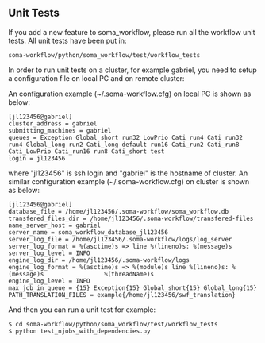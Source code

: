 Unit Tests
----------

If you add a new feature to soma_workflow, please run all the workflow unit tests. All unit tests have been put in:

```
soma-workflow/python/soma_workflow/test/workflow_tests
```

In order to run unit tests on a cluster, for example gabriel, you need to setup a configuration file on local PC and on remote cluster:

An configuration example (~/.soma-workflow.cfg) on local PC is shown as below:

```
[jl123456@gabriel]
cluster_address = gabriel
submitting_machines = gabriel
queues = Exception Global_short run32 LowPrio Cati_run4 Cati_run32 run4 Global_long run2 Cati_long default run16 Cati_run2 Cati_run8 Cati_LowPrio Cati_run16 run8 Cati_short test 
login = jl123456
```

where "jl123456" is ssh login and "gabriel" is the hostname of cluster. An similar configuration example (~/.soma-workflow.cfg) on cluster is shown as below:

```
[jl123456@gabriel]
database_file = /home/jl123456/.soma-workflow/soma_workflow.db
transfered_files_dir = /home/jl123456/.soma-workflow/transfered-files
name_server_host = gabriel
server_name = soma_workflow_database_jl123456
server_log_file = /home/jl123456/.soma-workflow/logs/log_server
server_log_format = %(asctime)s => line %(lineno)s: %(message)s
server_log_level = INFO
engine_log_dir = /home/jl123456/.soma-workflow/logs
engine_log_format = %(asctime)s => %(module)s line %(lineno)s: %(message)s                 %(threadName)s
engine_log_level = INFO
max_job_in_queue = {15} Exception{15} Global_short{15} Global_long{15}
PATH_TRANSLATION_FILES = example{/home/jl123456/swf_translation}
```

And then you can run a unit test for example:

```
$ cd soma-workflow/python/soma_workflow/test/workflow_tests
$ python test_njobs_with_dependencies.py
```
